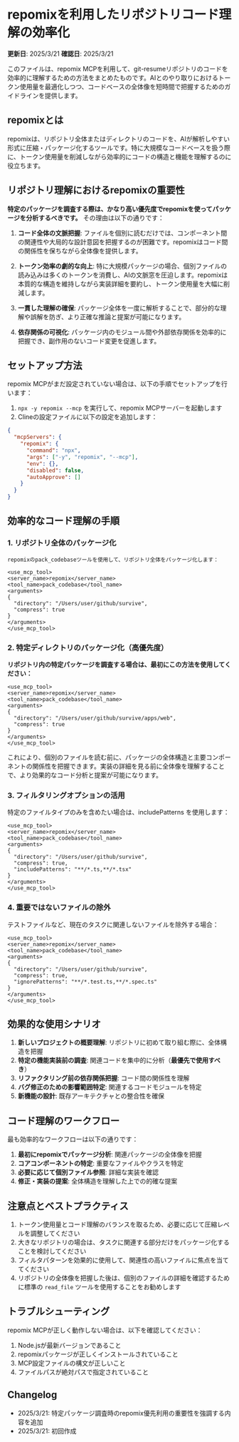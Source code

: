 # repomixを利用したリポジトリコード理解の効率化

**更新日**: 2025/3/21
**確認日**: 2025/3/21

このファイルは、repomix MCPを利用して、git-resumeリポジトリのコードを効率的に理解するための方法をまとめたものです。AIとのやり取りにおけるトークン使用量を最適化しつつ、コードベースの全体像を短時間で把握するためのガイドラインを提供します。

## repomixとは

repomixは、リポジトリ全体またはディレクトリのコードを、AIが解析しやすい形式に圧縮・パッケージ化するツールです。特に大規模なコードベースを扱う際に、トークン使用量を削減しながら効率的にコードの構造と機能を理解するのに役立ちます。

## リポジトリ理解におけるrepomixの重要性

**特定のパッケージを調査する際は、かなり高い優先度でrepomixを使ってパッケージを分析するべきです。** その理由は以下の通りです：

1. **コード全体の文脈把握**: ファイルを個別に読むだけでは、コンポーネント間の関連性や大局的な設計意図を把握するのが困難です。repomixはコード間の関係性を保ちながら全体像を提供します。

2. **トークン効率の劇的な向上**: 特に大規模パッケージの場合、個別ファイルの読み込みは多くのトークンを消費し、AIの文脈窓を圧迫します。repomixは本質的な構造を維持しながら実装詳細を要約し、トークン使用量を大幅に削減します。

3. **一貫した理解の確保**: パッケージ全体を一度に解析することで、部分的な理解や誤解を防ぎ、より正確な推論と提案が可能になります。

4. **依存関係の可視化**: パッケージ内のモジュール間や外部依存関係を効率的に把握でき、副作用のないコード変更を促進します。

## セットアップ方法

repomix MCPがまだ設定されていない場合は、以下の手順でセットアップを行います：

1. `npx -y repomix --mcp` を実行して、repomix MCPサーバーを起動します
2. Clineの設定ファイルに以下の設定を追加します：

```json
{
  "mcpServers": {
    "repomix": {
      "command": "npx",
      "args": ["-y", "repomix", "--mcp"],
      "env": {},
      "disabled": false,
      "autoApprove": []
    }
  }
}
```

## 効率的なコード理解の手順

### 1. リポジトリ全体のパッケージ化

```
repomixのpack_codebaseツールを使用して、リポジトリ全体をパッケージ化します：

<use_mcp_tool>
<server_name>repomix</server_name>
<tool_name>pack_codebase</tool_name>
<arguments>
{
  "directory": "/Users/user/github/survive",
  "compress": true
}
</arguments>
</use_mcp_tool>
```

### 2. 特定ディレクトリのパッケージ化（高優先度）

**リポジトリ内の特定パッケージを調査する場合は、最初にこの方法を使用してください：**

```
<use_mcp_tool>
<server_name>repomix</server_name>
<tool_name>pack_codebase</tool_name>
<arguments>
{
  "directory": "/Users/user/github/survive/apps/web",
  "compress": true
}
</arguments>
</use_mcp_tool>
```

これにより、個別のファイルを読む前に、パッケージの全体構造と主要コンポーネントの関係性を把握できます。実装の詳細を見る前に全体像を理解することで、より効果的なコード分析と提案が可能になります。

### 3. フィルタリングオプションの活用

特定のファイルタイプのみを含めたい場合は、includePatterns を使用します：

```
<use_mcp_tool>
<server_name>repomix</server_name>
<tool_name>pack_codebase</tool_name>
<arguments>
{
  "directory": "/Users/user/github/survive",
  "compress": true,
  "includePatterns": "**/*.ts,**/*.tsx"
}
</arguments>
</use_mcp_tool>
```

### 4. 重要ではないファイルの除外

テストファイルなど、現在のタスクに関連しないファイルを除外する場合：

```
<use_mcp_tool>
<server_name>repomix</server_name>
<tool_name>pack_codebase</tool_name>
<arguments>
{
  "directory": "/Users/user/github/survive",
  "compress": true,
  "ignorePatterns": "**/*.test.ts,**/*.spec.ts"
}
</arguments>
</use_mcp_tool>
```

## 効果的な使用シナリオ

1. **新しいプロジェクトの概要理解**: リポジトリに初めて取り組む際に、全体構造を把握
2. **特定の機能実装前の調査**: 関連コードを集中的に分析（**最優先で使用すべき**）
3. **リファクタリング前の依存関係把握**: コード間の関係性を理解
4. **バグ修正のための影響範囲特定**: 関連するコードモジュールを特定
5. **新機能の設計**: 既存アーキテクチャとの整合性を確保

## コード理解のワークフロー

最も効率的なワークフローは以下の通りです：

1. **最初にrepomixでパッケージ分析**: 関連パッケージの全体像を把握
2. **コアコンポーネントの特定**: 重要なファイルやクラスを特定
3. **必要に応じて個別ファイル参照**: 詳細な実装を確認
4. **修正・実装の提案**: 全体構造を理解した上での的確な提案

## 注意点とベストプラクティス

1. トークン使用量とコード理解のバランスを取るため、必要に応じて圧縮レベルを調整してください
2. 大きなリポジトリの場合は、タスクに関連する部分だけをパッケージ化することを検討してください
3. フィルタパターンを効果的に使用して、関連性の高いファイルに焦点を当ててください
4. リポジトリの全体像を把握した後は、個別のファイルの詳細を確認するために標準の `read_file` ツールを使用することをお勧めします

## トラブルシューティング

repomix MCPが正しく動作しない場合は、以下を確認してください：

1. Node.jsが最新バージョンであること
2. repomixパッケージが正しくインストールされていること
3. MCP設定ファイルの構文が正しいこと
4. ファイルパスが絶対パスで指定されていること

## Changelog

- 2025/3/21: 特定パッケージ調査時のrepomix優先利用の重要性を強調する内容を追加
- 2025/3/21: 初回作成
